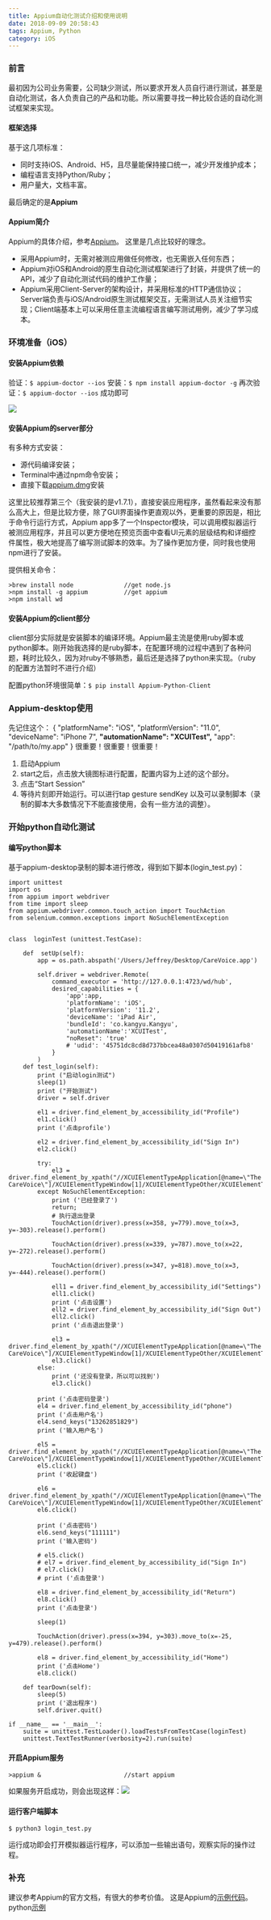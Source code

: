 ```yaml
---
title: Appium自动化测试介绍和使用说明
date: 2018-09-09 20:58:43
tags: Appium, Python
category: iOS
---
```


### 前言
最初因为公司业务需要，公司缺少测试，所以要求开发人员自行进行测试，甚至是自动化测试，各人负责自己的产品和功能。所以需要寻找一种比较合适的自动化测试框架来实现。

#### 框架选择
基于这几项标准：

* 同时支持iOS、Android、H5，且尽量能保持接口统一，减少开发维护成本；
* 编程语言支持Python/Ruby；
* 用户量大，文档丰富。

最后确定的是**Appium**

#### Appium简介
Appium的具体介绍，参考[Appium](http://appium.io/)。
这里是几点比较好的理念。

* 采用Appium时，无需对被测应用做任何修改，也无需嵌入任何东西；
* Appium对iOS和Android的原生自动化测试框架进行了封装，并提供了统一的API，减少了自动化测试代码的维护工作量；
* Appium采用Client-Server的架构设计，并采用标准的HTTP通信协议；Server端负责与iOS/Android原生测试框架交互，无需测试人员关注细节实现；Client端基本上可以采用任意主流编程语言编写测试用例，减少了学习成本。

### 环境准备（iOS）
#### 安装Appium依赖
    
验证：`$ appium-doctor --ios`
安装：`$ npm install appium-doctor -g`
再次验证：`$ appium-doctor --ios` 成功即可

![](https://ws3.sinaimg.cn/large/006tNc79gy1fmxmcbm2wzj30v60f2dk2.jpg)

#### 安装Appium的server部分

有多种方式安装：

* 源代码编译安装；
* Terminal中通过npm命令安装；
* 直接下载[appium.dmg](https://bitbucket.org/appium/appium.app/downloads/)安装

这里比较推荐第三个（我安装的是v1.7.1），直接安装应用程序，虽然看起来没有那么高大上，但是比较方便，除了GUI界面操作更直观以外，更重要的原因是，相比于命令行运行方式，Appium app多了一个Inspector模块，可以调用模拟器运行被测应用程序，并且可以更方便地在预览页面中查看UI元素的层级结构和详细控件属性，极大地提高了编写测试脚本的效率。为了操作更加方便，同时我也使用npm进行了安装。

提供相关命令：

```
>brew install node              //get node.js
>npm install -g appium          //get appium
>npm install wd             
```

#### 安装Appium的client部分
client部分实际就是安装脚本的编译环境。Appium最主流是使用ruby脚本或python脚本。刚开始我选择的是ruby脚本，在配置环境的过程中遇到了各种问题，耗时比较久，因为对ruby不够熟悉，最后还是选择了python来实现。（ruby的配置方法暂时不进行介绍）

配置python环境很简单：`$ pip install Appium-Python-Client` 

### Appium-desktop使用
先记住这个：
{
    "platformName": "iOS",
    "platformVersion": "11.0",
    "deviceName": "iPhone 7",
    **"automationName": "XCUITest",**
    "app": "/path/to/my.app"
}
很重要！很重要！很重要！

1. 启动Appium
2. start之后，点击放大镜图标进行配置，配置内容为上述的这个部分。
3. 点击“Start Session”
4. 等待片刻即开始运行。可以进行tap gesture sendKey 以及可以录制脚本（录制的脚本大多数情况下不能直接使用，会有一些方法的调整）。

### 开始python自动化测试
#### 编写python脚本
基于appium-desktop录制的脚本进行修改，得到如下脚本(login_test.py)：

```
import unittest
import os
from appium import webdriver
from time import sleep
from appium.webdriver.common.touch_action import TouchAction
from selenium.common.exceptions import NoSuchElementException


class  loginTest (unittest.TestCase):

	def  setUp(self):
		app = os.path.abspath('/Users/Jeffrey/Desktop/CareVoice.app')

		self.driver = webdriver.Remote(
			command_executor = 'http://127.0.0.1:4723/wd/hub',
			desired_capabilities = {
				'app':app,
                'platformName': 'iOS',
                'platformVersion': '11.2',
                'deviceName': 'iPad Air',
                'bundleId': 'co.kangyu.Kangyu',
                'automationName':'XCUITest',
                "noReset": 'true'
				# 'udid': '45751dc8cd8d737bbcea48a0307d50419161afb8'
			}
		)
	def test_login(self):
		print ("启动login测试")
		sleep(1)
		print ("开始测试")
		driver = self.driver

		el1 = driver.find_element_by_accessibility_id("Profile")
		el1.click()
		print ('点击profile')

		el2 = driver.find_element_by_accessibility_id("Sign In")
		el2.click()

		try:
			el3 = driver.find_element_by_xpath("//XCUIElementTypeApplication[@name=\"The CareVoice\"]/XCUIElementTypeWindow[1]/XCUIElementTypeOther/XCUIElementTypeOther/XCUIElementTypeOther/XCUIElementTypeOther/XCUIElementTypeOther/XCUIElementTypeScrollView/XCUIElementTypeOther[1]/XCUIElementTypeScrollView")
		except NoSuchElementException:
			print ('已经登录了')
			return;
			# 执行退出登录
			TouchAction(driver).press(x=358, y=779).move_to(x=3, y=-303).release().perform()
			    
			TouchAction(driver).press(x=339, y=787).move_to(x=22, y=-272).release().perform()
			    
			TouchAction(driver).press(x=347, y=818).move_to(x=3, y=-444).release().perform()
			    
			ell1 = driver.find_element_by_accessibility_id("Settings")
			ell1.click()
			print ('点击设置')
			ell2 = driver.find_element_by_accessibility_id("Sign Out")
			ell2.click()
			print ('点击退出登录')

			el3 = driver.find_element_by_xpath("//XCUIElementTypeApplication[@name=\"The CareVoice\"]/XCUIElementTypeWindow[1]/XCUIElementTypeOther/XCUIElementTypeOther/XCUIElementTypeOther/XCUIElementTypeOther/XCUIElementTypeOther/XCUIElementTypeScrollView/XCUIElementTypeOther[1]/XCUIElementTypeScrollView")
			el3.click()
		else:
			print ('还没有登录，所以可以找到')
			el3.click()

		print ('点击密码登录')
		el4 = driver.find_element_by_accessibility_id("phone")
		print ('点击用户名')
		el4.send_keys("13262851829")
		print ('输入用户名')

		el5 = driver.find_element_by_xpath("//XCUIElementTypeApplication[@name=\"The CareVoice\"]/XCUIElementTypeWindow[1]/XCUIElementTypeOther/XCUIElementTypeOther/XCUIElementTypeOther/XCUIElementTypeOther/XCUIElementTypeOther/XCUIElementTypeScrollView")
		el5.click()
		print ('收起键盘')

		el6 = driver.find_element_by_xpath("//XCUIElementTypeApplication[@name=\"The CareVoice\"]/XCUIElementTypeWindow[1]/XCUIElementTypeOther/XCUIElementTypeOther/XCUIElementTypeOther/XCUIElementTypeOther/XCUIElementTypeOther/XCUIElementTypeScrollView/XCUIElementTypeOther[3]/XCUIElementTypeOther[1]/XCUIElementTypeSecureTextField")
		el6.click()

		print ('点击密码')
		el6.send_keys("111111")
		print ('输入密码')

		# el5.click()
		# el7 = driver.find_element_by_accessibility_id("Sign In")
		# el7.click()
		# print ('点击登录')

		el8 = driver.find_element_by_accessibility_id("Return")
		el8.click()
		print ('点击登录')

		sleep(1)

		TouchAction(driver).press(x=394, y=303).move_to(x=-25, y=479).release().perform()

		el8 = driver.find_element_by_accessibility_id("Home")
		print ('点击Home')
		el8.click()

	def tearDown(self):
		sleep(5)
		print ('退出程序')
		self.driver.quit()

if __name__ == '__main__':
	suite = unittest.TestLoader().loadTestsFromTestCase(loginTest)
	unittest.TextTestRunner(verbosity=2).run(suite)

```

#### 开启Appium服务
`>appium &                       //start appium`

如果服务开启成功，则会出现这样：![](https://ws3.sinaimg.cn/large/006tNc79ly1fni9owc008j30us03i753.jpg)

#### 运行客户端脚本
`$ python3 login_test.py`

运行成功即会打开模拟器运行程序，可以添加一些输出语句，观察实际的操作过程。

### 补充
建议参考Appium的官方文档，有很大的参考价值。
这是Appium的[示例代码](https://github.com/appium/sample-code)。
python[示例](https://github.com/appium/python-client/tree/master/test/functional/ios)




